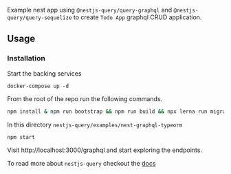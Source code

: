 Example nest app using `@nestjs-query/query-graphql` and `@nestjs-query/query-sequelize` to create `Todo App` graphql CRUD application.

## Usage

### Installation

Start the backing services

```
docker-compose up -d
```

From the root of the repo run the following commands.

```sh
npm install & npm run bootstrap && npm run build && npx lerna run migrate:up && npx lerna run seed
```

In this directory `nestjs-query/examples/nest-graphql-typeorm`

```
npm start
```

Visit http://localhost:3000/graphql and start exploring the endpoints.

To read more about `nestjs-query` checkout the [docs](http://localhost:3001/nestjs-query/docs/introduction/getting-started)


